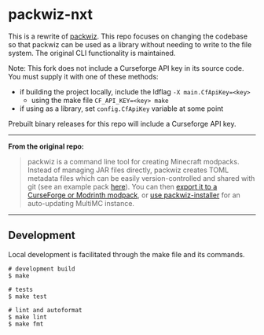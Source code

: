 # packwiz-nxt

This is a rewrite of [packwiz](https://github.com/packwiz/packwiz). 
This repo focuses on changing the codebase so that packwiz can be used as a 
library without needing to write to the file system.
The original CLI functionality is maintained.

Note:
This fork does not include a Curseforge API key in its source code. 
You must supply it with one of these methods:

- if building the project locally, include the ldflag `-X main.CfApiKey=<key>`
  - using the make file `CF_API_KEY=<key> make`
- if using as a library, set `config.CfApiKey` variable at some point

Prebuilt binary releases for this repo will include a Curseforge API key.

---

**From the original repo:**

> packwiz is a command line tool for creating Minecraft modpacks. 
Instead of managing JAR files directly, packwiz creates TOML metadata files 
which can be easily version-controlled and shared with git (see an example 
pack [here](https://github.com/packwiz/packwiz-example-pack)). You can then [export it to a CurseForge or Modrinth modpack](https://packwiz.infra.link/tutorials/hosting/curseforge/), 
or [use packwiz-installer](https://packwiz.infra.link/tutorials/installing/packwiz-installer/) for an auto-updating MultiMC instance.

---

## Development

Local development is facilitated through the make file and its commands.

```shell
# development build
$ make

# tests
$ make test

# lint and autoformat
$ make lint
$ make fmt
```